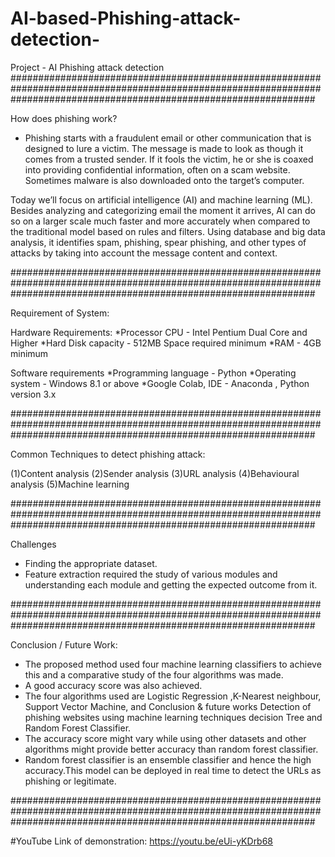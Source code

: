 # AI-based-Phishing-attack-detection-
Project - AI Phishing attack detection 
#######################################################################################################################################################################

How does phishing work?
 * Phishing starts with a fraudulent email or other communication that is designed to lure a victim. The message is made to look as though it comes from a trusted        sender. If it fools the victim, he or she is coaxed into providing confidential information, often on a scam website. Sometimes malware is also downloaded onto the    target’s computer.

Today we’ll focus on artificial intelligence (AI) and machine learning (ML).
Besides analyzing and categorizing email the moment it arrives, AI can do so on a larger scale much faster and more accurately when compared to the traditional model based on rules and filters.
Using database and big data analysis, it identifies spam, phishing, spear phishing, and other types of attacks by taking into account the message content and context.

#######################################################################################################################################################################

Requirement of System: 

Hardware Requirements: 
 *Processor CPU - Intel Pentium Dual Core and Higher 
 *Hard Disk capacity - 512MB Space required minimum
 *RAM - 4GB minimum

Software requirements
 *Programming language - Python 
 *Operating system - Windows 8.1 or above 
 *Google Colab, IDE - Anaconda , Python version 3.x

#######################################################################################################################################################################

Common Techniques to detect phishing attack: 

 (1)Content analysis
 (2)Sender analysis
 (3)URL analysis
 (4)Behavioural analysis
 (5)Machine learning

#######################################################################################################################################################################

Challenges

* Finding the appropriate dataset.
* Feature extraction required the study of various modules and understanding each module and getting the expected outcome from it.

#######################################################################################################################################################################

Conclusion / Future Work: 

 * The proposed method used four machine learning classifiers to achieve this and a comparative study of the four algorithms was made. 
 * A good accuracy score was also achieved. 
 * The four algorithms used are Logistic Regression ,K-Nearest neighbour, Support Vector Machine, and Conclusion & future works Detection of phishing websites using      machine learning techniques decision Tree and Random Forest Classifier.
 * The accuracy score might vary while using other datasets and other algorithms might provide better accuracy than random forest classifier.
 * Random forest classifier is an ensemble classifier and hence the high accuracy.This model can be deployed in real time to detect the URLs as phishing or legitimate.

#######################################################################################################################################################################

#YouTube Link of demonstration:
https://youtu.be/eUi-yKDrb68

